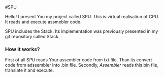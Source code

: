 #SPU

Hello! I present You my project called SPU. This is virtual realisation of CPU. It reads and execute assmebler code. 

SPU includes the Stack. Its implementation was previously presented in my git repository called Stack. 

### How it works?

First of all *SPU* reads Your assembler code from txt file. Than its convert code from adssembler into .bin file. Secondly, *Assembler* reads this bin file, translate it and execute.
